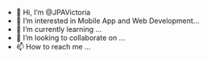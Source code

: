- 👋 Hi, I’m @JPAVictoria
- 👀 I’m interested in Mobile App and Web Development...
- 🌱 I’m currently learning ...
- 💞️ I’m looking to collaborate on ...
- 📫 How to reach me ...

<!---
JPAVictoria/JPAVictoria is a ✨ special ✨ repository because its `README.md` (this file) appears on your GitHub profile.
You can click the Preview link to take a look at your changes.
--->
